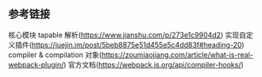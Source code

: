 ## 参考链接
核心模块 tapable 解析(https://www.jianshu.com/p/273e1c9904d2)
实现自定义插件(https://juejin.im/post/5beb8875e51d455e5c4dd83f#heading-20)
compiler & compilation 对象(https://zoumiaojiang.com/article/what-is-real-webpack-plugin/)
官方文档(https://webpack.js.org/api/compiler-hooks/)